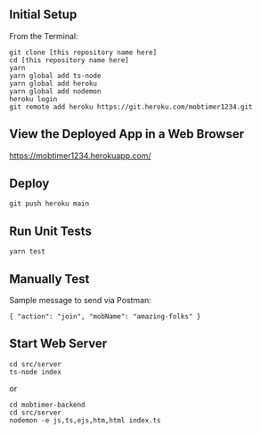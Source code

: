 ## Initial Setup

From the Terminal:
```
git clone [this repository name here]
cd [this repository name here]
yarn
yarn global add ts-node
yarn global add heroku
yarn global add nodemon
heroku login
git remote add heroku https://git.heroku.com/mobtimer1234.git 
```

## View the Deployed App in a Web Browser
https://mobtimer1234.herokuapp.com/ 

## Deploy
```
git push heroku main
```

## Run Unit Tests
```
yarn test
```

## Manually Test
Sample message to send via Postman:
```
{ "action": "join", "mobName": "amazing-folks" }
```

## Start Web Server
```
cd src/server
ts-node index
```
or
```
cd mobtimer-backend
cd src/server
nodemon -e js,ts,ejs,htm,html index.ts
```
